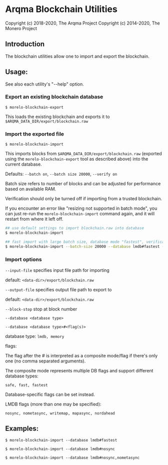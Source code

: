 # Arqma Blockchain Utilities

Copyright (c) 2018-2020, The Arqma Project
Copyright (c) 2014-2020, The Monero Project

## Introduction

The blockchain utilities allow one to import and export the blockchain.

## Usage:

See also each utility's "--help" option.

### Export an existing blockchain database

`$ morelo-blockchain-export`

This loads the existing blockchain and exports it to `$ARQMA_DATA_DIR/export/blockchain.raw`

### Import the exported file

`$ morelo-blockchain-import`

This imports blocks from `$ARQMA_DATA_DIR/export/blockchain.raw` (exported using the
`morelo-blockchain-export` tool as described above) into the current database.

Defaults: `--batch on`, `--batch size 20000`, `--verify on`

Batch size refers to number of blocks and can be adjusted for performance based on available RAM.

Verification should only be turned off if importing from a trusted blockchain.

If you encounter an error like "resizing not supported in batch mode", you can just re-run
the `morelo-blockchain-import` command again, and it will restart from where it left off.

```bash
## use default settings to import blockchain.raw into database
$ morelo-blockchain-import

## fast import with large batch size, database mode "fastest", verification off
$ morelo-blockchain-import --batch-size 20000 --database lmdb#fastest --verify off

```

### Import options

`--input-file`
specifies input file path for importing

default: `<data-dir>/export/blockchain.raw`

`--output-file`
specifies output file path to export to

default: `<data-dir>/export/blockchain.raw`

`--block-stop`
stop at block number

`--database <database type>`

`--database <database type>#<flag(s)>`

database type: `lmdb, memory`

flags:

The flag after the # is interpreted as a composite mode/flag if there's only
one (no comma separated arguments).

The composite mode represents multiple DB flags and support different database types:

`safe, fast, fastest`

Database-specific flags can be set instead.

LMDB flags (more than one may be specified):

`nosync, nometasync, writemap, mapasync, nordahead`

## Examples:

```
$ morelo-blockchain-import --database lmdb#fastest

$ morelo-blockchain-import --database lmdb#nosync

$ morelo-blockchain-import --database lmdb#nosync,nometasync
```
